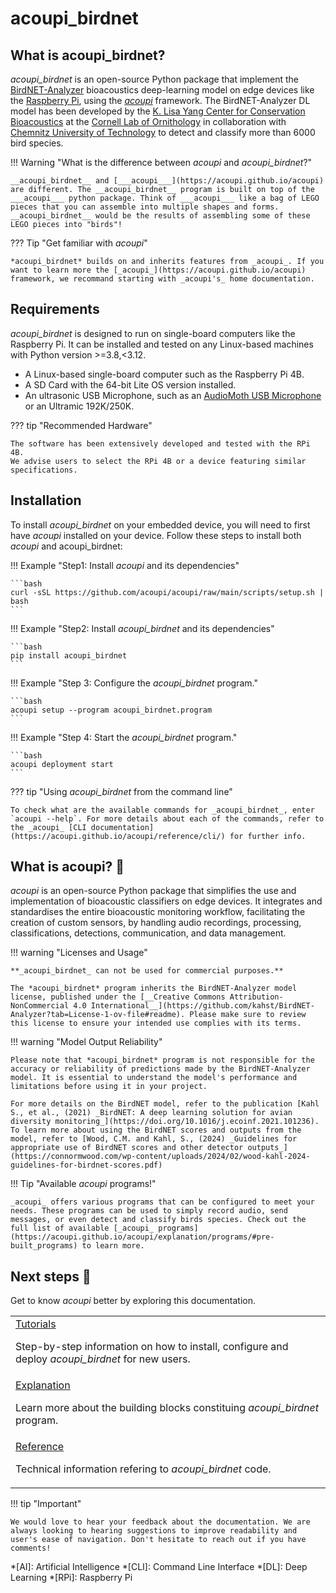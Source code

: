 # acoupi_birdnet

## What is acoupi_birdnet?

*acoupi_birdnet* is an open-source Python package that implement the [BirdNET-Analyzer](https://github.com/kahst/BirdNET-Analyzer?tab=readme-ov-file) bioacoustics deep-learning model on edge devices like the [Raspberry Pi](https://www.raspberrypi.org/), using the [_acoupi_](https://acoupi.github.io/acoupi) framework. The BirdNET-Analyzer DL model has been developed by the [K. Lisa Yang Center for Conservation Bioacoustics](https://www.birds.cornell.edu/ccb/) at the [Cornell Lab of Ornithology](https://www.birds.cornell.edu/home) in collaboration with [Chemnitz University of Technology](https://www.tu-chemnitz.de/index.html.en) to detect and classify more than 6000 bird species. 

!!! Warning "What is the difference between _acoupi_ and *acoupi_birdnet*?"

    __acoupi_birdnet__ and [___acoupi___](https://acoupi.github.io/acoupi) are different. The __acoupi_birdnet__ program is built on top of the ___acoupi___ python package. Think of ___acoupi___ like a bag of LEGO pieces that you can assemble into multiple shapes and forms. __acoupi_birdnet__ would be the results of assembling some of these LEGO pieces into "birds"!

??? Tip "Get familiar with _acoupi_"

    *acoupi_birdnet* builds on and inherits features from _acoupi_. If you want to learn more the [_acoupi_](https://acoupi.github.io/acoupi) framework, we recommand starting with _acoupi's_ home documentation. 

## Requirements

*acoupi_birdnet* is designed to run on single-board computers like the Raspberry Pi.
It can be installed and tested on any Linux-based machines with Python version >=3.8,<3.12.

- A Linux-based single-board computer such as the Raspberry Pi 4B.
- A SD Card with the 64-bit Lite OS version installed.
- An ultrasonic USB Microphone, such as an [AudioMoth USB Microphone](https://www.openacousticdevices.info/audiomoth) or an Ultramic 192K/250K.


??? tip "Recommended Hardware"

    The software has been extensively developed and tested with the RPi 4B.
    We advise users to select the RPi 4B or a device featuring similar specifications.

## Installation

To install *acoupi_birdnet* on your embedded device, you will need to first have _acoupi_ installed on your device. Follow these steps to install both _acoupi_ and acoupi_birdnet:

!!! Example "Step1: Install _acoupi_ and its dependencies"

    ```bash
    curl -sSL https://github.com/acoupi/acoupi/raw/main/scripts/setup.sh | bash
    ```

!!! Example "Step2: Install *acoupi_birdnet* and its dependencies"

    ```bash
    pip install acoupi_birdnet
    ```

!!! Example "Step 3: Configure the *acoupi_birdnet* program."

    ```bash
    acoupi setup --program acoupi_birdnet.program
    ```

!!! Example "Step 4: Start the *acoupi_birdnet* program."

    ```bash
    acoupi deployment start
    ```

??? tip "Using *acoupi_birdnet* from the command line"

    To check what are the available commands for _acoupi_birdnet_, enter `acoupi --help`. For more details about each of the commands, refer to the _acoupi_ [CLI documentation](https://acoupi.github.io/acoupi/reference/cli/) for further info.

## What is acoupi? 🚀

_acoupi_ is an open-source Python package that simplifies the use and implementation of bioacoustic classifiers on edge devices. 
It integrates and standardises the entire bioacoustic monitoring workflow, facilitating the creation of custom sensors, by handling audio recordings, processing, classifications, detections, communication, and data management.

!!! warning "Licenses and Usage"

    **_acoupi_birdnet_ can not be used for commercial purposes.**

    The *acoupi_birdnet* program inherits the BirdNET-Analyzer model license, published under the [__Creative Commons Attribution-NonCommercial 4.0 International__](https://github.com/kahst/BirdNET-Analyzer?tab=License-1-ov-file#readme). Please make sure to review this license to ensure your intended use complies with its terms.

!!! warning "Model Output Reliability"

    Please note that *acoupi_birdnet* program is not responsible for the accuracy or reliability of predictions made by the BirdNET-Analyzer model. It is essential to understand the model's performance and limitations before using it in your project.

    For more details on the BirdNET model, refer to the publication [Kahl S., et al., (2021) _BirdNET: A deep learning solution for avian diversity monitoring_](https://doi.org/10.1016/j.ecoinf.2021.101236). To learn more about using the BirdNET scores and outputs from the model, refer to [Wood, C.M. and Kahl, S., (2024) _Guidelines for appropriate use of BirdNET scores and other detector outputs_](https://connormwood.com/wp-content/uploads/2024/02/wood-kahl-2024-guidelines-for-birdnet-scores.pdf) 

!!! Tip "Available _acoupi_ programs!"

    _acoupi_ offers various programs that can be configured to meet your needs. These programs can be used to simply record audio, send messages, or even detect and classify birds species. Check out the full list of available [_acoupi_ programs](https://acoupi.github.io/acoupi/explanation/programs/#pre-built_programs) to learn more. 


## Next steps 📖

Get to know _acoupi_ better by exploring this documentation.

<table>
    <tr>
        <td>
            <a href="tutorials">Tutorials</a>
            <p>Step-by-step information on how to install, configure and deploy <i>acoupi_birdnet</i> for new users.</p>
        </td>
    </tr>
    <tr>
        <td>
            <a href="explanation">Explanation</a>
            <p>Learn more about the building blocks constituing <i>acoupi_birdnet</i> program.</p>
        </td>
    </tr>
    <tr>
        <td>
            <a href="reference">Reference</a>
            <p>Technical information refering to <i>acoupi_birdnet</i> code.</p>
        </td>
    </tr>
</table>

!!! tip "Important"

    We would love to hear your feedback about the documentation. We are always looking to hearing suggestions to improve readability and user's ease of navigation. Don't hesitate to reach out if you have comments!

*[AI]: Artificial Intelligence
*[CLI]: Command Line Interface
*[DL]: Deep Learning
*[RPi]: Raspberry Pi
